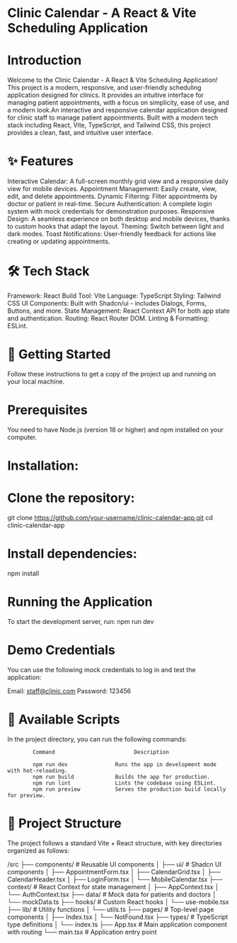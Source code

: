 # Clinic Calendar - A React & Vite Scheduling Application

# Introduction
Welcome to the Clinic Calendar - A React & Vite Scheduling Application! This project is a modern, responsive, and user-friendly scheduling application designed for clinics. It provides an intuitive interface for managing patient appointments, with a focus on simplicity, ease of use, and a modern look.An interactive and responsive calendar application designed for clinic staff to manage patient appointments. Built with a modern tech stack including React, Vite, TypeScript, and Tailwind CSS, this project provides a clean, fast, and intuitive user interface.


# ✨ Features
 Interactive Calendar: A full-screen monthly grid view and a responsive daily view for mobile devices.
 Appointment Management: Easily create, view, edit, and delete appointments.
 Dynamic Filtering: Filter appointments by doctor or patient in real-time.
 Secure Authentication: A complete login system with mock credentials for demonstration purposes.
 Responsive Design: A seamless experience on both desktop and mobile devices, thanks to custom hooks that adapt the layout.
 Theming: Switch between light and dark modes.
 Toast Notifications: User-friendly feedback for actions like creating or updating appointments.

# 🛠️ Tech Stack
Framework: React
Build Tool: Vite
Language: TypeScript
Styling: Tailwind CSS
UI Components: Built with Shadcn/ui - includes Dialogs, Forms, Buttons, and more.
State Management: React Context API for both app state and authentication.
Routing: React Router DOM.
Linting & Formatting: ESLint.

# 🚀 Getting Started
Follow these instructions to get a copy of the project up and running on your local machine.

# Prerequisites
You need to have Node.js (version 18 or higher) and npm installed on your computer.

# Installation:
# Clone the repository:
git clone https://github.com/your-username/clinic-calendar-app.git
cd clinic-calendar-app

# Install dependencies:
npm install

# Running the Application
To start the development server, run:
npm run dev

# Demo Credentials
You can use the following mock credentials to log in and test the application:

Email: staff@clinic.com
Password: 123456

# 📜 Available Scripts
In the project directory, you can run the following commands:

            Command                         Description

            npm run dev               Runs the app in development mode with hot-reloading.
            npm run build             Builds the app for production.
            npm run lint              Lints the codebase using ESLint.
            npm run preview           Serves the production build locally for preview.

# 📂 Project Structure
The project follows a standard Vite + React structure, with key directories organized as follows:

/src
├── components/       # Reusable UI components
│   ├── ui/           # Shadcn UI components
│   ├── AppointmentForm.tsx
│   ├── CalendarGrid.tsx
│   ├── CalendarHeader.tsx
│   ├── LoginForm.tsx
│   └── MobileCalendar.tsx
├── context/          # React Context for state management
│   ├── AppContext.tsx
│   └── AuthContext.tsx
├── data/             # Mock data for patients and doctors
│   └── mockData.ts
├── hooks/            # Custom React hooks
│   └── use-mobile.tsx
├── lib/              # Utility functions
│   └── utils.ts
├── pages/            # Top-level page components
│   ├── Index.tsx
│   └── NotFound.tsx
├── types/            # TypeScript type definitions
│   └── index.ts
├── App.tsx           # Main application component with routing
└── main.tsx          # Application entry point
